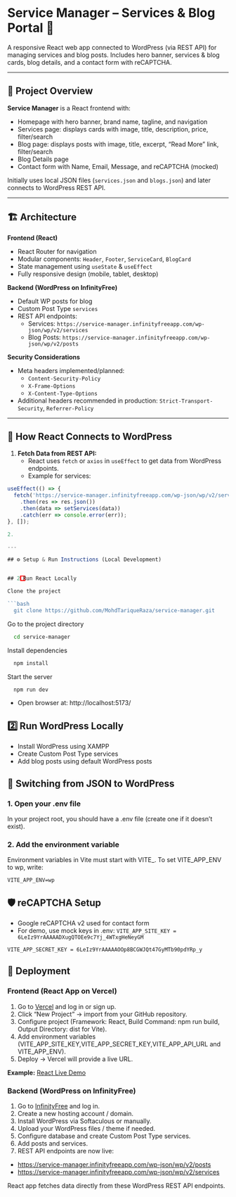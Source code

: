 # Service Manager – Services & Blog Portal 🚀

A responsive React web app connected to WordPress (via REST API) for managing services and blog posts. Includes hero banner, services & blog cards, blog details, and a contact form with reCAPTCHA.


---

## 📝 Project Overview

**Service Manager** is a React frontend with:

- Homepage with hero banner, brand name, tagline, and navigation  
- Services page: displays cards with image, title, description, price, filter/search  
- Blog page: displays posts with image, title, excerpt, “Read More” link, filter/search  
- Blog Details page  
- Contact form with Name, Email, Message, and reCAPTCHA (mocked)  

Initially uses local JSON files (`services.json` and `blogs.json`) and later connects to WordPress REST API.

---

## 🏗 Architecture

**Frontend (React)**  
- React Router for navigation  
- Modular components: `Header`, `Footer`, `ServiceCard`, `BlogCard`  
- State management using `useState` & `useEffect`  
- Fully responsive design (mobile, tablet, desktop)  

**Backend (WordPress on InfinityFree)**  
- Default WP posts for blog  
- Custom Post Type `services`  
- REST API endpoints:
  - Services: `https://service-manager.infinityfreeapp.com/wp-json/wp/v2/services`  
  - Blog Posts: `https://service-manager.infinityfreeapp.com/wp-json/wp/v2/posts`  

**Security Considerations**  
- Meta headers implemented/planned:
  - `Content-Security-Policy`  
  - `X-Frame-Options`  
  - `X-Content-Type-Options`  
- Additional headers recommended in production: `Strict-Transport-Security`, `Referrer-Policy`

---

## 🔗 How React Connects to WordPress

1. **Fetch Data from REST API:**  
   - React uses `fetch` or `axios` in `useEffect` to get data from WordPress endpoints.
   - Example for services:

```javascript
useEffect(() => {
  fetch('https://service-manager.infinityfreeapp.com/wp-json/wp/v2/services')
    .then(res => res.json())
    .then(data => setServices(data))
    .catch(err => console.error(err));
}, []);

2. 

---

## ⚙️ Setup & Run Instructions (Local Development)


## 2️⃣ Run React Locally

Clone the project

```bash
  git clone https://github.com/MohdTariqueRaza/service-manager.git
```

Go to the project directory

```bash
  cd service-manager
```

Install dependencies

```bash
  npm install
```

Start the server

```bash
  npm run dev
```

- Open browser at: http://localhost:5173/


## 2️⃣ Run WordPress Locally

- Install WordPress using XAMPP
- Create Custom Post Type services
- Add blog posts using default WordPress posts


## 🔄 Switching from JSON to WordPress

### 1. Open your .env file
In your project root, you should have a .env file (create one if it doesn’t exist).

### 2. Add the environment variable
Environment variables in Vite must start with VITE_. To set VITE_APP_ENV to wp, write:

`VITE_APP_ENV=wp`


## 🛡 reCAPTCHA Setup

- Google reCAPTCHA v2 used for contact form
- For demo, use mock keys in .env:
`VITE_APP_SITE_KEY = 6LeIz9YrAAAAADXugQTOEe9c7Yj_4WTxgHeNeyGM`

`VITE_APP_SECRET_KEY = 6LeIz9YrAAAAAOOp8BCGWJQt47GyMTb90pdYRp_y`


## 🚀 Deployment

### Frontend (React App on Vercel)

1. Go to [Vercel](https://vercel.com/) and log in or sign up.
2. Click “New Project” → import from your GitHub repository.
3. Configure project (Framework: React, Build Command: npm run build, Output Directory: dist for Vite).
4. Add environment variables (VITE_APP_SITE_KEY,VITE_APP_SECRET_KEY,VITE_APP_API_URL and VITE_APP_ENV).
5. Deploy → Vercel will provide a live URL.

**Example:** [React Live Demo](https://service-manager-chi.vercel.app)


### Backend (WordPress on InfinityFree)

1. Go to [InfinityFree](https://www.infinityfree.com/) and log in.
2. Create a new hosting account / domain.
3. Install WordPress via Softaculous or manually.
4. Upload your WordPress files / theme if needed.
5. Configure database and create Custom Post Type services.
6. Add posts and services.
7. REST API endpoints are now live:
- https://service-manager.infinityfreeapp.com/wp-json/wp/v2/posts
- https://service-manager.infinityfreeapp.com/wp-json/wp/v2/services

React app fetches data directly from these WordPress REST API endpoints.



